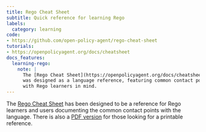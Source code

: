```yaml
---
title: Rego Cheat Sheet
subtitle: Quick reference for learning Rego
labels:
  category: learning
code:
- https://github.com/open-policy-agent/rego-cheat-sheet
tutorials:
- https://openpolicyagent.org/docs/cheatsheet
docs_features:
  learning-rego:
    note: |
      The [Rego Cheat Sheet](https://openpolicyagent.org/docs/cheatsheet)
      was designed as a language reference, featuring common contact points,
      with Rego learners in mind.
---
```


The [Rego Cheat Sheet](https://openpolicyagent.org/docs/cheatsheet) has been
designed to be a reference for Rego learners and users documenting the common
contact points with the language. There is also a
[PDF version](https://openpolicyagent.org/cheatsheet.pdf) for those looking for
a printable reference.
